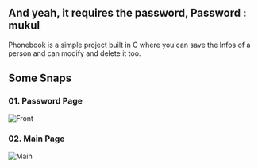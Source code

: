 ## And yeah, it requires the password, Password : mukul
Phonebook is a simple project built in C where you can save the Infos of a person and can modify and delete it too.

## Some Snaps
### 01. Password Page
![Front](/snaps/front.JPG)

### 02. Main Page
![Main](/snaps/main.JPG)
